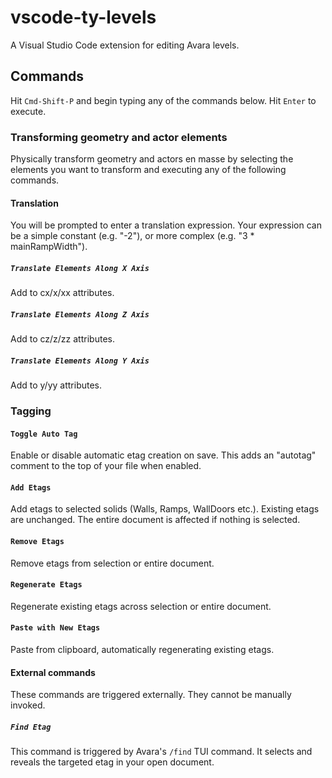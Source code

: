# vscode-ty-levels

A Visual Studio Code extension for editing Avara levels.

## Commands

Hit `Cmd-Shift-P` and begin typing any of the commands below. Hit `Enter` to execute.

### Transforming geometry and actor elements

Physically transform geometry and actors en masse by selecting the elements you want to transform and executing any of the following commands.

#### Translation

You will be prompted to enter a translation expression. Your expression can be a simple constant (e.g. "-2"), or more complex (e.g. "3 * mainRampWidth").

##### `Translate Elements Along X Axis`

Add to cx/x/xx attributes.

##### `Translate Elements Along Z Axis`

Add to cz/z/zz attributes.

##### `Translate Elements Along Y Axis`

Add to y/yy attributes.

### Tagging

#### `Toggle Auto Tag`

Enable or disable automatic etag creation on save. This adds an "autotag" comment to the top of your file when enabled.

#### `Add Etags`

Add etags to selected solids (Walls, Ramps, WallDoors etc.). Existing etags are unchanged. The entire document is affected if nothing is selected.

#### `Remove Etags`

Remove etags from selection or entire document.

#### `Regenerate Etags`

Regenerate existing etags across selection or entire document.

#### `Paste with New Etags`

Paste from clipboard, automatically regenerating existing etags.

#### External commands

These commands are triggered externally. They cannot be manually invoked.

##### `Find Etag`

This command is triggered by Avara's `/find` TUI command. It selects and reveals the targeted etag in your open document.
